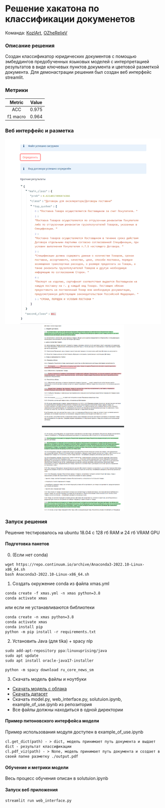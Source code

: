 # Решение хакатона по классификации докуменетов

Команда: [KozlArt](https://github.com/KozlArt), [OZheRelieV](https://github.com/OZheRelieV)
### Описание решения
Создан классификатор юридических документов с помощью эмбеддингов предобученных языковых моделей с интерпретацией результатов в виде ключевых пунктов документа и цветовой разметкой документа. Для демонастрации решения был создан веб интерфейс streamlit.

### Метрики

| Metric        | Value|
|:-------------:|:-----:|
| ACC      |  0.975   |
| f1 macro      |  0.964   |


### Веб интерфейс и разметка


<p align="center">
<img height=600 src="https://github.com/KozlArt/LegalDocumentsClassification/blob/main/img/img3.png?raw=true"/>
<img height=600 src="https://github.com/KozlArt/LegalDocumentsClassification/blob/main/img/img2.png?raw=true"/>
</p>


### Запуск решения
Решение тестировалось на ubuntu 18.04 с 128 гб RAM и 24 гб VRAM GPU
#### Подготовка пакетов

0. (Если нет conda)
```
wget https://repo.continuum.io/archive/Anaconda3-2022.10-Linux-x86_64.sh
bash Anaconda3-2022.10-Linux-x86_64.sh
```

1. Создать окружение conda из файла xmas.yml
```
conda create -f xmas.yml -n xmas python=3.8
conda activate xmas
```

или если не устанавливаются библиотеки

```
conda create -n xmas python=3.8
conda activate xmas
conda install pip
python -m pip install -r requirements.txt
```

2. Установить Java (для tika) + spacy nlp

```
sudo add-apt-repository ppa:linuxuprising/java
sudo apt update
sudo apt install oracle-java17-installer
```

```
python -m spacy download ru_core_news_sm
```

3. Скачать модель файлы и ноутбуки
  - [Скачать модель с облака](https://drive.google.com/file/d/1L6C6xWkQAqBsZMgXMQz4V9Gu6AL4fj5R/view?usp=sharing)
  - [Скачать датасет](https://drive.google.com/file/d/16ov3v-zpms35439N4EGsxR1X5BbjXIIk/view?usp=sharing)
  - Скачать model.py, web_interface.py, solutuion.ipynb, example_of_use.ipynb из репозитория
  - Все файлы должны находиться в одной директории

#### Пример питоновского интерфейса модели
Пример использования модуля доступен в example_of_use.ipynb
```
cl.get_dict(path) - > dict, модель принимает путь документа и выдает dict - результат классификации
cl.pdf_viz(path) - > None, модель принимает путь документа и создает в своей папке разметку ./output.pdf
```

#### Обучение и метрики модели
Весь процесс обучения описан в solutuion.ipynb

#### Запуск веб приложения
```
streamlit run web_interface.py
```
